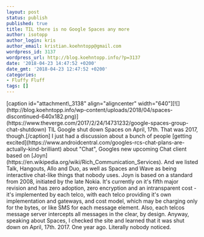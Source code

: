 ```yaml
---
layout: post
status: publish
published: true
title: TIL there is no Google Spaces any more
author: isotopp
author_login: kris
author_email: kristian.koehntopp@gmail.com
wordpress_id: 3137
wordpress_url: http://blog.koehntopp.info/?p=3137
date: '2018-04-23 14:47:52 +0200'
date_gmt: '2018-04-23 12:47:52 +0200'
categories:
- Fluffy Fluff
tags: []
---
```

<p>[caption id="attachment\_3138" align="aligncenter" width="640"][![](http://blog.koehntopp.info/wp-content/uploads/2018/04/spaces-discontinued-640x182.png)](https://www.theverge.com/2017/2/24/14731232/google-spaces-group-chat-shutdown) TIL Google shut down Spaces on April, 17th. That was 2017, though.[/caption] I just had a discussion about a bunch of people [getting excited](https://www.androidcentral.com/googles-rcs-chat-plans-are-actually-kind-brilliant) about "Chat", Googles new upcoming Chat client based on [Joyn](https://en.wikipedia.org/wiki/Rich_Communication_Services). And we listed Talk, Hangouts, Allo and Duo, as well as Spaces and Wave as being interactive chat-like things that nobody uses. Joyn is based on a standard from 2008, initiated by the late Nokia. It's currently on it's fifth major revision and has zero adoption, zero encryption and an intransparent cost - it's implemented by each telco, with each telco providing it's own implementation and gateways, and cost model, which may be charging only for the bytes, or like SMS for each message element. Also, each telcos message server intercepts all messages in the clear, by design. Anyway, speaking about Spaces, I checked the site and learned that it was shut down on April, 17th. 2017. One year ago. Literally nobody noticed.</p>
